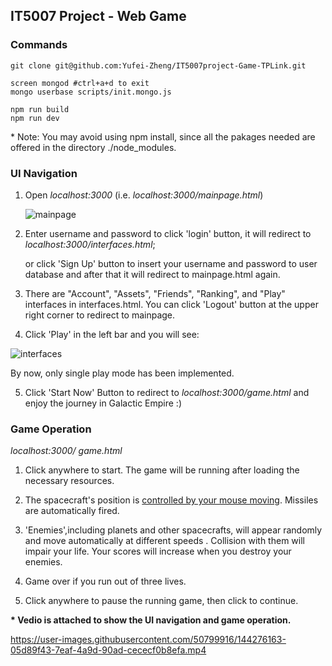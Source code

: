 ## IT5007 Project - Web Game

### Commands

```
git clone git@github.com:Yufei-Zheng/IT5007project-Game-TPLink.git

screen mongod #ctrl+a+d to exit
mongo userbase scripts/init.mongo.js

npm run build
npm run dev
```

\* Note: You may avoid using npm install, since all the pakages needed are offered in the directory ./node_modules.

### UI Navigation

1. Open *localhost:3000* (i.e. *localhost:3000/mainpage.html*)

   ![mainpage](https://user-images.githubusercontent.com/50799916/144272649-15949ef8-2ea7-462e-aff3-943d98a527fb.PNG)


2. Enter username and password to click 'login' button, it will redirect to *localhost:3000/interfaces.html*; 

   or click 'Sign Up' button to insert your username and password to user database and after that it will redirect to mainpage.html again.

3. There are "Account", "Assets", "Friends", "Ranking", and "Play" interfaces in  interfaces.html. You can click 'Logout' button at the upper right corner to redirect to mainpage.

4. Click 'Play' in the left bar and you will see:

![interfaces](https://user-images.githubusercontent.com/50799916/144274707-9c2afa75-3705-4eb2-be72-3fd878dff065.PNG)

   By now, only single play mode has been implemented.

5. Click 'Start Now' Button to redirect to *localhost:3000/game.html* and enjoy the journey in Galactic Empire :)

 

### Game Operation

*localhost:3000/ game.html*

1. Click anywhere to start. The game will be running after loading the necessary resources.

2. The spacecraft's position is <u>controlled by your mouse moving</u>. Missiles are automatically fired. 

3. 'Enemies',including planets and other spacecrafts, will appear randomly and move automatically at different speeds . Collision with them will impair your life. Your scores will increase when you destroy your enemies.

4. Game over if you run out of three lives.

5. Click anywhere to pause the running game, then click to continue.

**\* Vedio is attached to show the UI navigation and game operation.**


https://user-images.githubusercontent.com/50799916/144276163-05d89f43-7eaf-4a9d-90ad-cececf0b8efa.mp4

